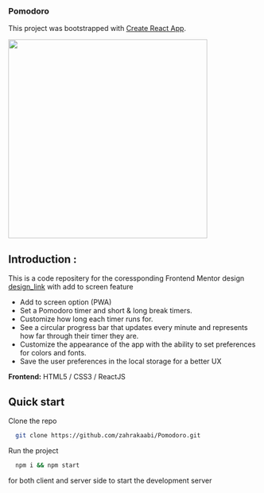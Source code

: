 ### Pomodoro
This project was bootstrapped with [Create React App](https://github.com/facebook/create-react-app).

<img src="https://user-images.githubusercontent.com/60320144/202141981-3c49ed55-f6cc-43d1-84c9-f968611c456d.PNG" width="400" />

## Introduction :
This is a code repositery for the coressponding Frontend Mentor design [design_link](https://www.frontendmentor.io/challenges/pomodoro-app-KBFnycJ6G) with add to screen feature

- Add to screen option (PWA)
- Set a Pomodoro timer and short & long break timers.
- Customize how long each timer runs for.
- See a circular progress bar that updates every minute and represents how far through their timer they are.
- Customize the appearance of the app with the ability to set preferences for colors and fonts.
- Save the user preferences in the local storage for a better UX


**Frontend:** HTML5 / CSS3 / ReactJS 

## Quick start

Clone the repo

```bash
  git clone https://github.com/zahrakaabi/Pomodoro.git
```

Run the project

```bash
  npm i && npm start
```

for both client and server side to start the development server 

